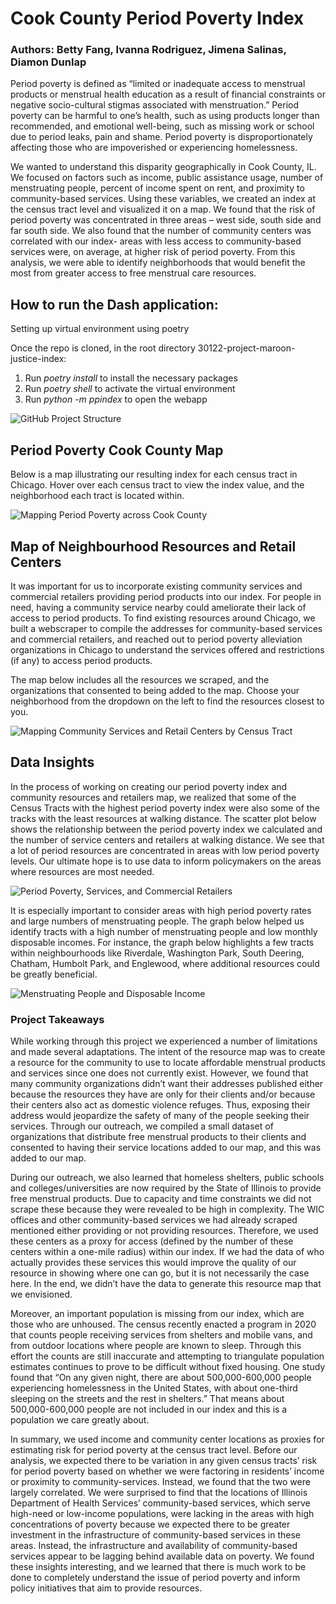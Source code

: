 <!-- [![Open in Visual Studio Code](https://classroom.github.com/assets/open-in-vscode-c66648af7eb3fe8bc4f294546bfd86ef473780cde1dea487d3c4ff354943c9ae.svg)](https://classroom.github.com/online_ide?assignment_repo_id=9875283&assignment_repo_type=AssignmentRepo) -->

# Cook County Period Poverty Index 

### Authors: Betty Fang, Ivanna Rodriguez, Jimena Salinas, Diamon Dunlap

Period poverty is defined as “limited or inadequate access to menstrual products or menstrual health education as a result of financial constraints or negative socio-cultural stigmas associated with menstruation.” Period poverty can be harmful to one’s health, such as using products longer than recommended, and emotional well-being, such as missing work or school due to period leaks, pain and shame. Period poverty is disproportionately affecting those who are impoverished or experiencing homelessness. 
 
We wanted to understand this disparity geographically in Cook County, IL. We focused on factors such as income, public assistance usage, number of menstruating people, percent of income spent on rent, and proximity to community-based services. Using these variables, we created an index at the census tract level and visualized it on a map. We found that the risk of period poverty was concentrated in three areas – west side, south side and far south side. We also found that the number of community centers was correlated with our index- areas with less access to community-based services were, on average, at higher risk of period poverty. From this analysis, we were able to identify neighborhoods that would benefit the most from greater access to free menstrual care resources.

## How to run the Dash application:

Setting up virtual environment using poetry

Once the repo is cloned, in the root directory 30122-project-maroon-justice-index:
1.	Run *poetry install* to install the necessary packages
2.	Run *poetry shell* to activate the virtual environment
3.	Run *python -m ppindex* to open the webapp


![GitHub Project Structure](https://github.com/uchicago-capp122-spring23/30122-project-maroon-justice-index/blob/main/ppindex/assets/structure_diagram.jpeg)

## Period Poverty Cook County Map

Below is a map illustrating our resulting index for each census tract in Chicago. Hover over each census tract to view the index value, and the neighborhood each tract is located within.

![Mapping Period Poverty across Cook County](https://github.com/uchicago-capp122-spring23/30122-project-maroon-justice-index/blob/main/ppindex/assets/map_image.png)


## Map of Neighbourhood Resources and Retail Centers

It was important for us to incorporate existing community services and commercial retailers providing period products into our index. For people in need, having a community service nearby could ameliorate their lack of access to period products. To find existing resources around Chicago, we built a webscraper to compile the addresses for community-based services and commercial retailers, and reached out to period poverty alleviation organizations in Chicago to understand the services offered and restrictions (if any) to access period products.

The map below includes all the resources we scraped, and the organizations that consented to being added to the map. Choose your neighborhood from the dropdown on the left to find the resources closest to you.

![Mapping Community Services and Retail Centers by Census Tract](https://github.com/uchicago-capp122-spring23/30122-project-maroon-justice-index/blob/main/ppindex/assets/community%20centers_image.png)


## Data Insights

In the process of working on creating our period poverty index and community resources and retailers map, we realized that some of the Census Tracts with the highest period poverty index were also some of the tracks with the least resources at walking distance. The scatter plot below shows the relationship between the period poverty index we calculated and the number of service centers and retailers at walking distance. We see that a lot of period resources are concentrated in areas with low period poverty levels. Our ultimate hope is to use data to inform policymakers on the areas where resources are most needed.

![Period Poverty, Services, and Commercial Retailers](https://github.com/uchicago-capp122-spring23/30122-project-maroon-justice-index/blob/main/ppindex/assets/income_pop.png)


It is especially important to consider areas with high period poverty rates and large numbers of menstruating people. The graph below helped us identify tracts with a high number of menstruating people and low monthly disposable incomes. For instance, the graph below highlights a few tracts within neighbourhoods like Riverdale, Washington Park, South Deering, Chatham, Humbolt Park, and Englewood, where additional resources could be greatly  beneficial.

![Menstruating People and Disposable Income](https://github.com/uchicago-capp122-spring23/30122-project-maroon-justice-index/blob/main/ppindex/assets/community_centers_index.png)



### Project Takeaways

While working through this project we experienced a number of limitations and made several adaptations. The intent of the resource map was to create a resource for the community to use to locate affordable menstrual products and services since one does not currently exist. However, we found that many community organizations didn’t want their addresses published either because the resources they have are only for their clients and/or because their centers also act as domestic violence refuges. Thus, exposing their address would jeopardize the safety of many of the people seeking their services. Through our outreach, we compiled a small dataset of organizations that distribute free menstrual products to their clients and consented to having their service locations added to our map, and this was added to our map.

During our outreach, we also learned that homeless shelters, public schools and colleges/universities are now required by the State of Illinois to provide free menstrual products. Due to capacity and time constraints we did not scrape these because they were revealed to be high in complexity. The WIC offices and other community-based services we had already scraped mentioned either providing or not providing resources. Therefore, we used these centers as a proxy for access (defined by the number of these centers within a one-mile radius) within our index. If we had the data of who actually provides these services this would improve the quality of our resource in showing where one can go, but it is not necessarily the case here. In the end, we didn’t have the data to generate this resource map that we envisioned.

Moreover, an important population is missing from our index, which are those who are unhoused. The census recently enacted a program in 2020 that counts people receiving services from shelters and mobile vans, and from outdoor locations where people are known to sleep. Through this effort the counts are still inaccurate and attempting to triangulate population estimates continues to prove to be difficult without fixed housing. One study found that “On any given night, there are about 500,000-600,000 people experiencing homelessness in the United States, with about one-third sleeping on the streets and the rest in shelters.” That means about 500,000-600,000 people are not included in our index and this is a population we care greatly about. 

In summary, we used income and community center locations as proxies for estimating risk for period poverty at the census tract level. Before our analysis, we expected there to be variation in any given census tracts’ risk for period poverty based on whether we were factoring in residents’ income or proximity to community-services. Instead, we found that the two were largely correlated. We were surprised to find that the locations of Illinois Department of Health Services’ community-based services, which serve high-need or low-income populations, were lacking in the areas with high concentrations of poverty because we expected there to be greater investment in the infrastructure of community-based services in these areas. Instead, the infrastructure and availability of community-based services appear to be lagging behind available data on poverty. We found these insights interesting, and we learned that there is much work to be done to completely understand the issue of period poverty and inform policy initiatives that aim to provide resources.